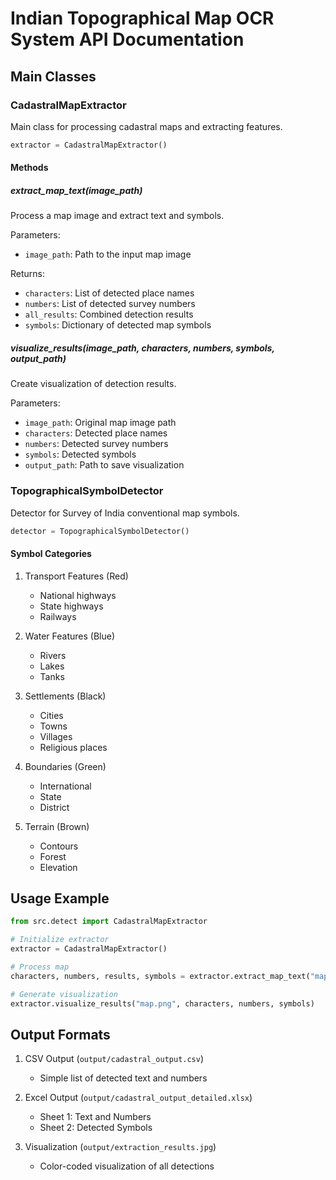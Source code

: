 # Indian Topographical Map OCR System API Documentation

## Main Classes

### CadastralMapExtractor

Main class for processing cadastral maps and extracting features.

```python
extractor = CadastralMapExtractor()
```

#### Methods

##### extract_map_text(image_path)

Process a map image and extract text and symbols.

Parameters:

- `image_path`: Path to the input map image

Returns:

- `characters`: List of detected place names
- `numbers`: List of detected survey numbers
- `all_results`: Combined detection results
- `symbols`: Dictionary of detected map symbols

##### visualize_results(image_path, characters, numbers, symbols, output_path)

Create visualization of detection results.

Parameters:

- `image_path`: Original map image path
- `characters`: Detected place names
- `numbers`: Detected survey numbers
- `symbols`: Detected symbols
- `output_path`: Path to save visualization

### TopographicalSymbolDetector

Detector for Survey of India conventional map symbols.

```python
detector = TopographicalSymbolDetector()
```

#### Symbol Categories

1. Transport Features (Red)

   - National highways
   - State highways
   - Railways

2. Water Features (Blue)

   - Rivers
   - Lakes
   - Tanks

3. Settlements (Black)

   - Cities
   - Towns
   - Villages
   - Religious places

4. Boundaries (Green)

   - International
   - State
   - District

5. Terrain (Brown)
   - Contours
   - Forest
   - Elevation

## Usage Example

```python
from src.detect import CadastralMapExtractor

# Initialize extractor
extractor = CadastralMapExtractor()

# Process map
characters, numbers, results, symbols = extractor.extract_map_text("map.png")

# Generate visualization
extractor.visualize_results("map.png", characters, numbers, symbols)
```

## Output Formats

1. CSV Output (`output/cadastral_output.csv`)

   - Simple list of detected text and numbers

2. Excel Output (`output/cadastral_output_detailed.xlsx`)

   - Sheet 1: Text and Numbers
   - Sheet 2: Detected Symbols

3. Visualization (`output/extraction_results.jpg`)
   - Color-coded visualization of all detections
